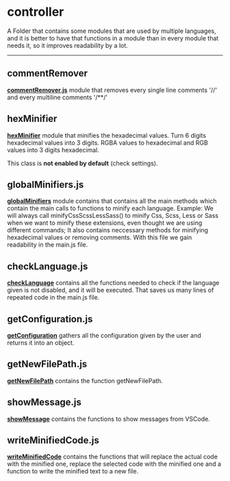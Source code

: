 # **controller**

A Folder that contains some modules that are used by multiple languages, and it is better to have that functions in a module than in every module that needs it, so it improves readability by a lot.

---

## **commentRemover**

**[commentRemover.js](commentRemover.js)** module that removes every single line comments '//' and every multiline comments '/**/'

## **hexMinifier**

**[hexMinifier](hexMinifier.js)** module that minifies the hexadecimal values. Turn 6 digits hexadecimal values into 3 digits. RGBA values to hexadecimal and RGB values into 3 digits hexadecimal.

This class is **not enabled by default** (check settings).

## **globalMinifiers.js**

**[globalMinifiers](globalMinifiers.js)** module contains that contains all the main methods which contain the main calls to functions to minify each language. Example: We will always call minifyCssScssLessSass() to minify Css, Scss, Less or Sass when we want to minify these extensions, even thought we are using different commands; It also contains neccessary methods for minifying hexadecimal values or removing comments. With this file we gain readability in the main.js file.

## **checkLanguage.js**

**[checkLanguage](checkLanguage.js)** contains all the functions needed to check if the language given is not disabled, and it will be executed. That saves us many lines of repeated code in the main.js file.

## **getConfiguration.js**

**[getConfiguration](getConfiguration.js)** gathers all the configuration given by the user and returns it into an object.

## **getNewFilePath.js**

**[getNewFilePath](getNewFilePath.js)** contains the function getNewFilePath.

## **showMessage.js**

**[showMessage](showMessage.js)** contains the functions to show messages from VSCode.

## **writeMinifiedCode.js**

**[writeMinifiedCode](writeMinifiedCode.js)** contains the functions that will replace the actual code with the minified one, replace the selected code with the minified one and a function to write the minified text to a new file.
